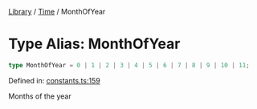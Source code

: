 <!-- markdownlint-disable -->
<!-- cspell: disable -->
[Library](../index.md) / [Time](./index.md) / MonthOfYear

# Type Alias: MonthOfYear

```ts
type MonthOfYear = 0 | 1 | 2 | 3 | 4 | 5 | 6 | 7 | 8 | 9 | 10 | 11;
```

Defined in: [constants.ts:159](https://github.com/technobuddha/library/blob/main/src/constants.ts#L159)

Months of the year

